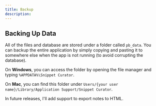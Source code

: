 ```yaml
---
title: Backup
description: 
---
```


## Backing Up Data

All of the files and database are stored under a folder called `pb_data`. You can backup the entire application by simply copying and pasting it to somewhere else when the app is not running (to avoid corrupting the database).

On **Windows**, you can access the folder by opening the file manager and typing `%APPDATA%\Snippet Curator`. 

On **Mac**, you can find this folder under `Users/{your user name}/Library/Application Support/Snippet Curator`.

In future releases, I'll add support to export notes to HTML.